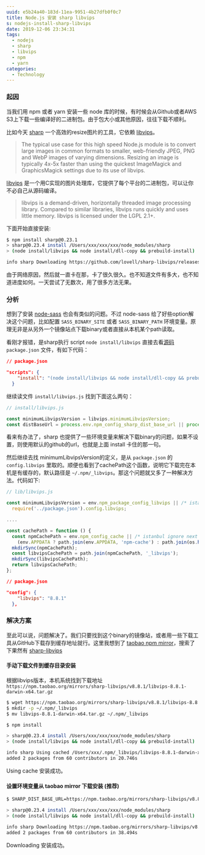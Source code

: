 ```yaml
---
uuid: e5b24a40-183d-11ea-9951-4b27dfb0f0c7
title: Node.js 安装 sharp libvips
s: nodejs-install-sharp-libvips
date: 2019-12-06 23:34:31
tags:
  - nodejs
  - sharp
  - libvips
  - npm
  - yarn
categories:
  - Technology
---
```

### 起因

当我们用 npm 或者 yarn 安装一些 node 库的时候，有时候会从Github或者AWS S3上下载一些编译好的二进制包。由于包大小或其他原因，往往下载不顺利。

比如今天  [sharp](https://github.com/lovell/sharp) 一个高效的resize图片的工具，它依赖 [libvips](https://github.com/libvips/libvips)。

> The typical use case for this high speed Node.js module is to convert large images in common formats to smaller, web-friendly JPEG, PNG and WebP images of varying dimensions.
> Resizing an image is typically 4x-5x faster than using the quickest ImageMagick and GraphicsMagick settings due to its use of libvips.

<!-- more -->


[libvips](https://github.com/libvips/libvips) 是一个用C实现的图片处理库，它提供了每个平台的二进制包，可以让你不必自己从源码编译。

>libvips is a demand-driven, horizontally threaded image processing library. Compared to similar libraries, libvips runs quickly and uses little memory. libvips is licensed under the LGPL 2.1+.



下面开始直接安装:

```bash
$ npm install sharp@0.23.1
> sharp@0.23.4 install /Users/xxx/xxx/xxx/node_modules/sharp
> (node install/libvips && node install/dll-copy && prebuild-install) || (node-gyp rebuild && node install/dll-copy)

info sharp Downloading https://github.com/lovell/sharp-libvips/releases/download/v8.8.1/libvips-8.8.1-darwin-x64.tar.gz
```

由于网络原因，然后就一直卡在那，卡了很久很久。也不知道文件有多大，也不知道进度如何。一天尝试了无数次，用了很多方法无果。



### 分析

想到了安装 [node-sass](https://github.com/sass/node-sass) 也会有类似的问题。不过 node-sass 给了好些option解决这个问题，比如配置 `SASS_BINARY_SITE` 或者 `SASS_BINARY_PATH` 环境变量。原理无非是从另外一个镜像站点下载binary或者直接从本机某个path读取。

看刚才报错，是sharp执行  script `node install/libvips` 直接去看[源码](https://github.com/lovell/sharp)  `package.json` 文件，有如下代码：

```json
// package.json

"scripts": {
    "install": "(node install/libvips && node install/dll-copy && prebuild-install) || (node-gyp rebuild && node install/dll-copy)"
  }
```

继续读文件 `install/libvips.js` 找到下面这么两句：

```javascript
// install/libvips.js

const minimumLibvipsVersion = libvips.minimumLibvipsVersion;
const distBaseUrl = process.env.npm_config_sharp_dist_base_url || process.env.SHARP_DIST_BASE_URL || `https://github.com/lovell/sharp-libvips/releases/download/v${minimumLibvipsVersion}/`;
```

看来有办法了，sharp 也提供了一些环境变量来解决下载binary的问题，如果不设置，则使用默认的github的url，也就是上面 install 卡住的那一句。

然后继续去找 minimumLibvipsVersion的定义，是从 `package.json` 的 `config.libvips` 里取的。顺便也看到了cachePath这个函数，说明它下载完在本机是有缓存的，默认路径是 `~/.npm/_libvips`。那这个问题就又多了一种解决方法。代码如下:

```javascript
// lib/libvips.js

const minimumLibvipsVersion = env.npm_package_config_libvips || /* istanbul ignore next */
  require('../package.json').config.libvips;

....

const cachePath = function () {
  const npmCachePath = env.npm_config_cache || /* istanbul ignore next */
    (env.APPDATA ? path.join(env.APPDATA, 'npm-cache') : path.join(os.homedir(), '.npm'));
  mkdirSync(npmCachePath);
  const libvipsCachePath = path.join(npmCachePath, '_libvips');
  mkdirSync(libvipsCachePath);
  return libvipsCachePath;
};
```

```json
// package.json

"config": {
    "libvips": "8.8.1"
  },
```



### 解决方案

至此可以说，问题解决了。我们只要找到这个binary的镜像站，或者用一些下载工具从GitHub下载存到缓存地址就行。这里我想到了 [taobao npm mirror](https://npm.taobao.org/mirrors)，搜索了下果然有 [sharp-libvips](https://npm.taobao.org/mirrors/sharp-libvips/)



####  手动下载文件到缓存目录安装

根据libvips版本，本机系统找到下载地址 `https://npm.taobao.org/mirrors/sharp-libvips/v8.8.1/libvips-8.8.1-darwin-x64.tar.gz`

```bash
$ wget https://npm.taobao.org/mirrors/sharp-libvips/v8.8.1/libvips-8.8.1-darwin-x64.tar.gz .
$ mkdir -p ~/.npm/_libvips
$ mv libvips-8.8.1-darwin-x64.tar.gz ~/.npm/_libvips

$ npm install

> sharp@0.23.4 install /Users/xxx/xxx/xxx/node_modules/sharp
> (node install/libvips && node install/dll-copy && prebuild-install) || (node-gyp rebuild && node install/dll-copy)

info sharp Using cached /Users/xxx/.npm/_libvips/libvips-8.8.1-darwin-x64.tar.gz
added 2 packages from 60 contributors in 20.746s

```
Using cache 安装成功。



####  设置环境变量从 taobao mirror 下载安装 (推荐)
```bash
$ SHARP_DIST_BASE_URL=https://npm.taobao.org/mirrors/sharp-libvips/v8.8.1/ npm install

> sharp@0.23.4 install /Users/xxx/xxx/xxx/node_modules/sharp
> (node install/libvips && node install/dll-copy && prebuild-install) || (node-gyp rebuild && node install/dll-copy)

info sharp Downloading https://npm.taobao.org/mirrors/sharp-libvips/v8.8.1/libvips-8.8.1-darwin-x64.tar.gz
added 2 packages from 60 contributors in 38.494s
```
Downloading 安装成功。
